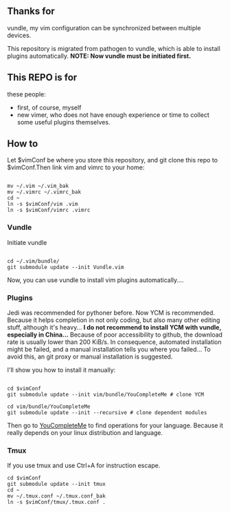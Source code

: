 ## Thanks for
vundle, my vim configuration can be synchronized between multiple devices.

This repository is migrated from pathogen to vundle, which is able to
install plugins automatically. **NOTE: Now vundle must be initiated first.**

## This REPO is for

these people:

- first, of course, myself
- new vimer, who does not have enough experience or time to collect some useful
plugins themselves.

## How to

Let $vimConf be where you store this repository, and git clone this repo to
$vimConf.Then link vim and vimrc to your home:

``` shell

mv ~/.vim ~/.vim_bak
mv ~/.vimrc ~/.vimrc_bak
cd ~
ln -s $vimConf/vim .vim
ln -s $vimConf/vimrc .vimrc
```

### Vundle

Initiate vundle

``` shell

cd ~/.vim/bundle/
git submodule update --init Vundle.vim
```
Now, you can use vundle to install vim plugins automatically....

### Plugins

Jedi was recommended for pythoner before. Now YCM is recommended.
Because it helps completion in not only coding, but also many other editing
stuff, although it's heavy...
**I do not recommend to install YCM with vundle, especially in China...**
Because of poor accessibility to github,
the download rate is usually lower than 200 KiB/s.
In consequence, automated installation might be failed, and a manual
installation tells you where you failed...
To avoid this, an git proxy or manual installation is suggested.

I'll show you how to install it manually:

``` shell

cd $vimConf
git submodule update --init vim/bundle/YouCompleteMe # clone YCM

cd vim/bundle/YouCompleteMe
git submodule update --init --recursive # clone dependent modules
```

Then go to
[YouCompleteMe](https://github.com/Valloric/YouCompleteMe)
to find operations for your language. Because it really depends on your
linux distribution and language.

### Tmux

If you use tmux and use Ctrl+A for instruction escape.

```
cd $vimConf
git submodule update --init tmux
cd ~
mv ~/.tmux.conf ~/.tmux.conf_bak
ln -s $vimConf/tmux/.tmux.conf .
```

